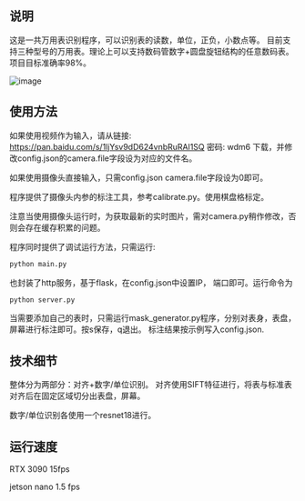 ## 说明

这是一共万用表识别程序，可以识别表的读数，单位，正负，小数点等。 目前支持三种型号的万用表。理论上可以支持数码管数字+圆盘旋钮结构的任意数码表。项目目标准确率98%。

![image](https://github.com/streamer-AP/Digital_Panel_OCR/edit/main/tmp.jpg)


## 使用方法

如果使用视频作为输入，请从链接: https://pan.baidu.com/s/1ljYsv9dD624vnbRuRAl1SQ  密码: wdm6 下载，并修改config.json的camera.file字段设为对应的文件名。

如果使用摄像头直接输入，只需config.json camera.file字段设为0即可。

程序提供了摄像头内参的标注工具，参考calibrate.py。使用棋盘格标定。

注意当使用摄像头运行时，为获取最新的实时图片，需对camera.py稍作修改，否则会存在缓存积累的问题。

程序同时提供了调试运行方法，只需运行:

``` sh
python main.py
```

也封装了http服务，基于flask，在config.json中设置IP， 端口即可。运行命令为

```sh
python server.py
```

当需要添加自己的表时，只需运行mask_generator.py程序，分别对表身，表盘，屏幕进行标注即可。按s保存，q退出。 标注结果按示例写入config.json. 

## 技术细节

整体分为两部分：对齐+数字/单位识别。 对齐使用SIFT特征进行，将表与标准表对齐后在固定区域切分出表盘，屏幕。

数字/单位识别各使用一个resnet18进行。

## 运行速度

RTX 3090 15fps

jetson nano 1.5 fps

